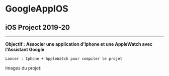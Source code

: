 # GoogleAppIOS

## iOS Project 2019-20

---

**Objectif :** __Associer une application d'Iphone et une AppleWatch avec l'Assistant Google__

```
Lancer : Iphone + AppleWatch pour compiler le projet
```

Images du projet:
